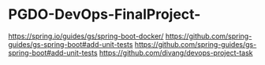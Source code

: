 # PGDO-DevOps-FinalProject-
https://spring.io/guides/gs/spring-boot-docker/
https://github.com/spring-guides/gs-spring-boot#add-unit-tests
https://github.com/spring-guides/gs-spring-boot#add-unit-tests
https://github.com/divang/devops-project-task
